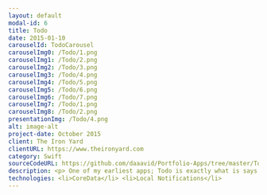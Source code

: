 ```yaml
---
layout: default
modal-id: 6
title: Todo
date: 2015-01-10
carouselId: TodoCarousel
carouselImg0: /Todo/1.png
carouselImg1: /Todo/2.png
carouselImg2: /Todo/3.png
carouselImg3: /Todo/4.png
carouselImg4: /Todo/5.png
carouselImg5: /Todo/6.png
carouselImg6: /Todo/7.png
carouselImg7: /Todo/1.png
carouselImg8: /Todo/2.png
presentationImg: /Todo/4.png
alt: image-alt
project-date: October 2015
client: The Iron Yard
clientURL: https://www.theironyard.com
category: Swift
sourceCodeURL: https://github.com/daaavid/Portfolio-Apps/tree/master/Todo
description: <p> One of my earliest apps; Todo is exactly what is says on the tin&#58; a todo app (everyone has to have made one, right?). Users can add and edit entries and set due-by dates for them. They also have the option to set notifications to remind them of these entries. </br></br> I used CoreData for data persistence and added Local Notifications a bit later to spice it up a little.</p>
technologies: <li>CoreData</li> <li>Local Notifications</li>
---
```

